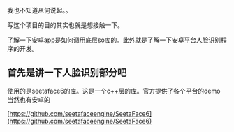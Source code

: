 我也不知道从何说起。。

写这个项目的目的其实也就是想接触一下。

了解一下安卓app是如何调用底层so库的。此外就是了解一下安卓平台人脸识别程序的开发。



## 首先是讲一下人脸识别部分吧

使用的是seetaface6的库。这是一个c++层的库。官方提供了各个平台的demo 当然也有安卓的

[https://github.com/seetafaceengine/SeetaFace6](https://github.com/seetafaceengine/SeetaFace6)



